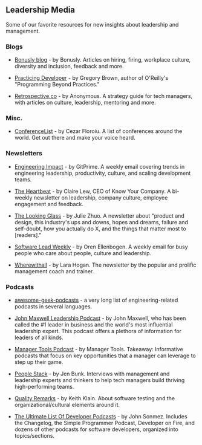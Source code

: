 ## Leadership Media
Some of our favorite resources for new insights about leadership and management.

### Blogs

- [Bonusly blog](https://blog.bonus.ly/) - by Bonusly. Articles on hiring, firing, workplace culture, diversity and inclusion, feedback and more.

- [Practicing Developer](https://practicingdeveloper.com/) - by Gregory Brown, author of O'Reilly's "Programming Beyond Practices."

- [Retrospective.co](https://retrospective.co/) - by Anonymous. A strategy guide for tech managers, with articles on culture, leadership, mentoring and more. 

### Misc.

- [ConferenceList](https://conferencelist.io/) - by Cezar Floroiu. A list of conferences around the world. Get out there and make your voice heard.

### Newsletters

- [Engineering Impact](https://www.gitprime.com/engineering-impact/) - by GitPrime. A weekly email covering trends in engineering leadership, productivity, culture, and scaling development teams.

- [The Heartbeat](https://knowyourcompany.com/learn/newsletter) - by Claire Lew, CEO of Know Your Company. A bi-weekly newsletter on leadership, company culture, employee engagement and feedback.

- [The Looking Glass](http://www.juliezhuo.com/design/mailinglist.html) - by Julie Zhuo. A newsletter about "product and design, this industry's ups and downs, hopes and dreams, failure and self-doubt, how you actually do X, and the things that matter most to [readers]."

- [Software Lead Weekly](http://softwareleadweekly.com/) - by Oren Ellenbogen. A weekly email for busy people who care about people, culture and leadership.

- [Wherewithall](https://larahogan.me/sign-up/) - by Lara Hogan. The newsletter by the popular and prolific management coach and trainer.


### Podcasts

- [awesome-geek-podcasts](https://github.com/guipdutra/awesome-geek-podcasts) - a very long list of engineering-related podcasts in several languages.

- [John Maxwell Leadership Podcast](https://johnmaxwellleadershippodcast.com/) - by John Maxwell, who has been called the #1 leader in business and the world's most influential leadership expert.  This podcast offers a plethora of information for leaders of all kinds.

- [Manager Tools Podcast](https://www.manager-tools.com/all-podcasts?field_content_domain_tid=4) - by Manager Tools. Takeaway: Informative podcasts that focus on key opportunities that a manager can leverage to step up their game. 

- [People Stack](https://medium.com/@JBunky) - by Jen Bunk. Interviews with management and leadership experts and thinkers to help tech managers build thriving high-performing teams.

- [Quality Remarks](http://qualityremarks.com/qr-podcast/) - by Keith Klain. About software testing and the organizational/cultural elements around it. 
 
- [The Ultimate List Of Developer Podcasts](https://simpleprogrammer.com/2016/10/29/ultimate-list-developer-podcasts/) - by John Sonmez. Includes the Changelog, the Simple Programmer Podcast, Developer on Fire, and dozens of other podcasts for software developers, organized into topics/sections.
